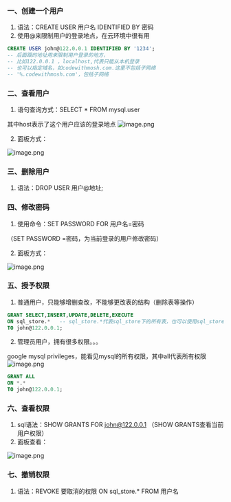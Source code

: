 > 

### 一、创建一个用户

1. 语法：CREATE USER 用户名 IDENTIFIED BY 密码
2. 使用@来限制用户的登录地点，在云环境中很有用
```sql
CREATE USER john@122.0.0.1 IDENTIFIED BY '1234';
-- 后面跟的地址用来限制用户登录的地方，
-- 比如122.0.0.1 ，localhost,代表只能从本机登录
-- 也可以指定域名，如codewithmosh.com.这里不包括子网络
-- '%.codewithmosh.com'，包括子网络
```
### 二、查看用户

1. 语句查询方式：SELECT * FROM mysql.user

其中host表示了这个用户应该的登录地点
![image.png](https://cdn.nlark.com/yuque/0/2023/png/33626411/1688225488278-2ccb28ec-a7e6-4033-817e-bae36729538a.png#averageHue=%23cfd3af&clientId=ue731e377-692f-4&from=paste&height=179&id=u4b4138be&originHeight=269&originWidth=1394&originalType=binary&ratio=1.5&rotation=0&showTitle=false&size=61155&status=done&style=none&taskId=u943306de-72c9-43d4-a22a-0f47cbf97df&title=&width=929.3333333333334)

2. 面板方式：

![image.png](https://cdn.nlark.com/yuque/0/2023/png/33626411/1688225532867-2746f6e9-1f09-419d-a0bd-db330e3f898d.png#averageHue=%23d7cab4&clientId=ue731e377-692f-4&from=paste&height=429&id=udaa81119&originHeight=820&originWidth=1404&originalType=binary&ratio=1.5&rotation=0&showTitle=false&size=229448&status=done&style=none&taskId=uc1d0ad4a-9b9f-424f-8cbd-ad4bade5d47&title=&width=734)
### 三、删除用户

1. 语法：DROP USER 用户@地址;
### 四、修改密码

1. 使用命令：SET PASSWORD FOR 用户名=密码

（SET PASSWORD =密码，为当前登录的用户修改密码）

2. 面板方式：

![image.png](https://cdn.nlark.com/yuque/0/2023/png/33626411/1688225882964-2fdcffd5-1f74-49c6-9e26-2365317b5195.png#averageHue=%23cab79a&clientId=ue731e377-692f-4&from=paste&height=475&id=u9c51e2f0&originHeight=712&originWidth=1908&originalType=binary&ratio=1.5&rotation=0&showTitle=false&size=253161&status=done&style=none&taskId=uab154edf-d3e0-45ba-8181-efc3dc6a389&title=&width=1272)
### 五、授予权限

1. 普通用户，只能够增删查改，不能够更改表的结构（删除表等操作）
```sql
GRANT SELECT,INSERT,UPDATE,DELETE,EXECUTE
ON sql_store.*   -- sql_store.*代表sql_store下的所有表，也可以使用sql_store.customers指定具体的表
TO john@122.0.0.1;
```

2. 管理员用户，拥有很多权限。。。

google mysql privileges，能看见mysql的所有权限，其中all代表所有权限
![image.png](https://cdn.nlark.com/yuque/0/2023/png/33626411/1688226526166-8a9b112b-a790-46b7-b414-44c651b0492c.png#averageHue=%23f9f9f8&clientId=ue731e377-692f-4&from=paste&height=622&id=u15c7627d&originHeight=933&originWidth=1826&originalType=binary&ratio=1.5&rotation=0&showTitle=false&size=225603&status=done&style=none&taskId=u64113b7e-b668-4940-a2f3-0ea50c6fbdf&title=&width=1217.3333333333333)
```sql
GRANT ALL
ON *.*   
TO john@122.0.0.1;
```
### 六、查看权限

1. sql语法：SHOW GRANTS FOR john@122.0.0.1 （SHOW GRANTS查看当前用户权限）
2. 面板查看：

![image.png](https://cdn.nlark.com/yuque/0/2023/png/33626411/1688226964917-470dbdb7-9bef-46a6-9294-6167e42854a8.png#averageHue=%23d2bfa2&clientId=ue731e377-692f-4&from=paste&height=568&id=u74b78b97&originHeight=852&originWidth=1905&originalType=binary&ratio=1.5&rotation=0&showTitle=false&size=336435&status=done&style=none&taskId=ucda5db31-6253-4b74-b2d1-deabc35540c&title=&width=1270)
### 七、撤销权限

1. 语法：REVOKE 要取消的权限 ON sql_store.*  FROM 用户名


